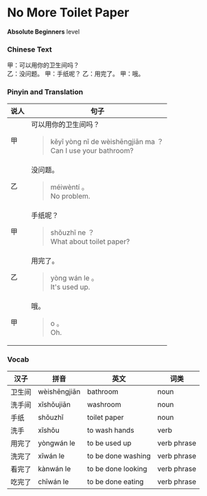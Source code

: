 # No More Toilet Paper
**Absolute Beginners** level
### Chinese Text
甲：可以用你的卫生间吗？<br />乙：没问题。
甲：手纸呢？
乙：用完了。
甲：哦。

### Pinyin and Translation
|说人|句子|
|----|----|
|甲|可以用你的卫生间吗？<blockquote>kěyǐ yòng nǐ de wèishēngjiān ma ？<br />Can I use your bathroom?</blockquote>|
|乙|没问题。<blockquote>méiwèntí 。<br />No problem.</blockquote>|
|甲|手纸呢？<blockquote>shǒuzhǐ ne ？<br />What about toilet paper?</blockquote>|
|乙|用完了。<blockquote>yòng wán le 。<br />It's used up.</blockquote>|
|甲|哦。<blockquote>o 。<br />Oh.</blockquote>|
### Vocab
|汉子|拼音|英文|词类|
|----|----|----|----|
|卫生间|wèishēngjiān|bathroom|noun|
|洗手间|xǐshǒujiān|washroom|noun|
|手纸|shǒuzhǐ|toilet paper|noun|
|洗手|xǐshǒu|to wash hands|verb|
|用完了|yòngwán le|to be used up|verb phrase|
|洗完了|xǐwán le|to be done washing|verb phrase|
|看完了|kànwán le|to be done looking|verb phrase|
|吃完了|chīwán le|to be done eating|verb phrase|